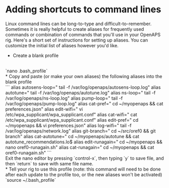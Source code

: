 # Adding shortcuts to command lines

Linux command lines can be long-to-type and difficult-to-remember.  Sometimes it is really helpful to create aliases for frequently used commands or combination of commands that you'll use in your OpenAPS rig.  Here's a short set of instructions for setting up aliases.  You can customize the initial list of aliases however you'd like.

* Create a blank profile
<br>
`nano .bash_profile`
<br>
* Copy and paste (or make your own aliases) the following aliases into the blank profile
<br>
```
alias autosens-loop=" tail -f /var/log/openaps/autosens-loop.log"
alias autotune=" tail -f /var/log/openaps/autotune.log"
alias ns-loop=" tail -f /var/log/openaps/ns-loop.log"
alias pump-loop=" tail -f /var/log/openaps/pump-loop.log"
alias cat-pref=" cd ~/myopenaps && cat preferences.json"
alias edit-wifi=" vi /etc/wpa_supplicant/wpa_supplicant.conf"
alias cat-wifi=" cat /etc/wpa_supplicant/wpa_supplicant.conf"
alias edit-pref=" cd ~/myopenaps && vi preferences.json"
alias log-wifi=" tail -f /var/log/openaps/network.log"
alias git-branch=" cd ~/src/oref0 && git branch"
alias cat-autotune=" cd ~/myopenaps/autotune && cat autotune_recommendations.lo$
alias edit-runagain=" cd ~/myopenaps && nano oref0-runagain.sh"
alias cat-runagain=" cd ~/myopenaps && cat oref0-runagain.sh"
```
<br>
Exit the nano editor by pressing `control-x`, then typing `y` to save file, and then `return` to save with same file name.
<br>
* Tell your rig to use this profile (note: this command will need to be done after each update to the profile too, or the new aliases won't be activated)
<br>
`source ~/.bash_profile`
